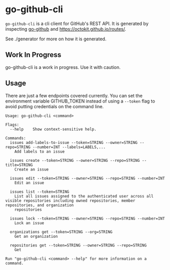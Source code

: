 # go-github-cli

`go-github-cli` is a cli client for GitHub's REST API.  It is generated
by inspecting [go-github](https://github.com/google/go-github) and
https://octokit.github.io/routes/.

See ./generator for more on how it is generated.

## Work In Progress

 go-github-cli is a work in progress.  Use it with
caution.

## Usage

There are just a few endpoints covered currently. You can set the
environment variable GITHUB_TOKEN instead of using a `--token` flag to
avoid putting credentials on the command line.

```shell
Usage: go-github-cli <command>

Flags:
  --help    Show context-sensitive help.

Commands:
  issues add-labels-to-issue --token=STRING --owner=STRING --repo=STRING --number=INT --labels=LABELS,...
    Add labels to an issue

  issues create --token=STRING --owner=STRING --repo=STRING --title=STRING
    Create an issue

  issues edit --token=STRING --owner=STRING --repo=STRING --number=INT
    Edit an issue

  issues list --token=STRING
    List all issues assigned to the authenticated user across all visible repositories including owned repositories, member repositories, and organization
    repositories

  issues lock --token=STRING --owner=STRING --repo=STRING --number=INT
    Lock an issue

  organizations get --token=STRING --org=STRING
    Get an organization

  repositories get --token=STRING --owner=STRING --repo=STRING
    Get

Run "go-github-cli <command> --help" for more information on a command.
```



